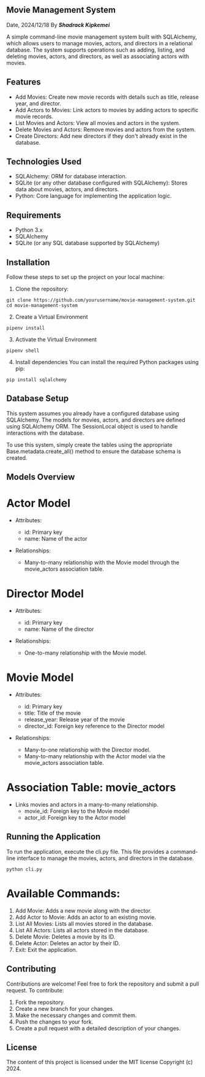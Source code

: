 ## Movie Management System

Date, 2024/12/18 By ***Shadrack Kipkemei***

A simple command-line movie management system built with SQLAlchemy, which allows users to manage movies, actors, and directors in a relational database. The system supports operations such as adding, listing, and deleting movies, actors, and directors, as well as associating actors with movies.

## Features

* Add Movies: Create new movie records with details such as title, release year, and director.
* Add Actors to Movies: Link actors to movies by adding actors to specific movie records.
* List Movies and Actors: View all movies and actors in the system.
* Delete Movies and Actors: Remove movies and actors from the system.
* Create Directors: Add new directors if they don't already exist in the database.

## Technologies Used

* SQLAlchemy: ORM for database interaction.
* SQLite (or any other database configured with SQLAlchemy): Stores data about movies, actors, and directors.
* Python: Core language for implementing the application logic.

## Requirements

* Python 3.x
* SQLAlchemy
* SQLite (or any SQL database supported by SQLAlchemy)

## Installation
Follow these steps to set up the project on your local machine:
1. Clone the repository:
```
git clone https://github.com/yourusername/movie-management-system.git
cd movie-management-system
```
2. Create a Virtual Environment

```
pipenv install
```

3. Activate the Virtual Environment

```
pipenv shell
```

4. Install dependencies
You can install the required Python packages using pip:

```
pip install sqlalchemy
```

## Database Setup

This system assumes you already have a configured database using SQLAlchemy. The models for movies, actors, and directors are defined using SQLAlchemy ORM. The SessionLocal object is used to handle interactions with the database.

To use this system, simply create the tables using the appropriate Base.metadata.create_all() method to ensure the database schema is created.

## Models Overview

# Actor Model

* Attributes:

    * id: Primary key
    * name: Name of the actor

* Relationships:

    * Many-to-many relationship with the Movie model through the movie_actors association table.

# Director Model
* Attributes:

    * id: Primary key
    * name: Name of the director

* Relationships:

    * One-to-many relationship with the Movie model.

# Movie Model
* Attributes:

    * id: Primary key
    * title: Title of the movie
    * release_year: Release year of the movie
    * director_id: Foreign key reference to the Director model
* Relationships:

    * Many-to-one relationship with the Director model.
    * Many-to-many relationship with the Actor model via the movie_actors association table.

# Association Table: movie_actors
* Links movies and actors in a many-to-many relationship.
    * movie_id: Foreign key to the Movie model
    * actor_id: Foreign key to the Actor model

## Running the Application
To run the application, execute the cli.py file. This file provides a command-line interface to manage the movies, actors, and directors in the database.

```
python cli.py
```

# Available Commands:
1. Add Movie: Adds a new movie along with the director.
2. Add Actor to Movie: Adds an actor to an existing movie.
3. List All Movies: Lists all movies stored in the database.
4. List All Actors: Lists all actors stored in the database.
5. Delete Movie: Deletes a movie by its ID.
6. Delete Actor: Deletes an actor by their ID.
7. Exit: Exit the application.

## Contributing

Contributions are welcome! Feel free to fork the repository and submit a pull request. To contribute:

1. Fork the repository.
2. Create a new branch for your changes.
3. Make the necessary changes and commit them.
4. Push the changes to your fork.
5. Create a pull request with a detailed description of your changes.

## License

The content of this project is licensed under the MIT license Copyright (c) 2024.

